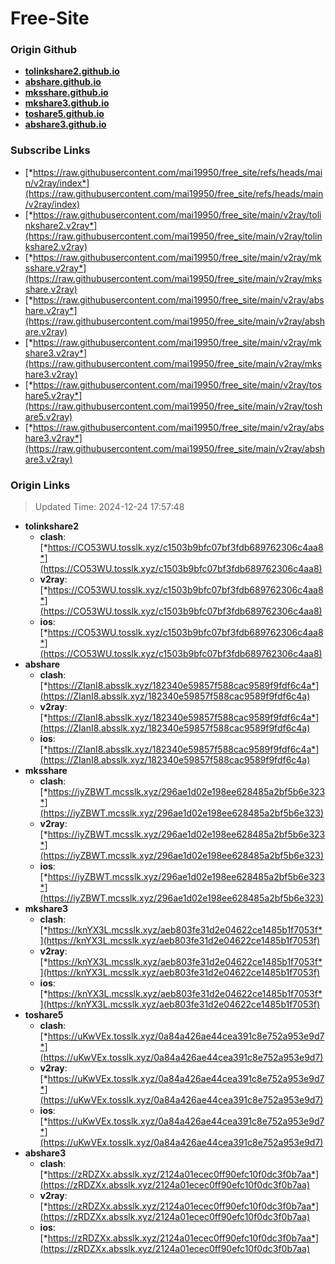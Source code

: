 # Free-Site

### Origin Github

- [**tolinkshare2.github.io**](https://github.com/tolinkshare2/tolinkshare2.github.io)
- [**abshare.github.io**](https://github.com/abshare/abshare.github.io)
- [**mksshare.github.io**](https://github.com/mksshare/mksshare.github.io)
- [**mkshare3.github.io**](https://github.com/mkshare3/mkshare3.github.io)
- [**toshare5.github.io**](https://github.com/toshare5/toshare5.github.io)
- [**abshare3.github.io**](https://github.com/abshare3/abshare3.github.io)

### Subscribe Links

- [*https://raw.githubusercontent.com/mai19950/free_site/refs/heads/main/v2ray/index*](https://raw.githubusercontent.com/mai19950/free_site/refs/heads/main/v2ray/index)
- [*https://raw.githubusercontent.com/mai19950/free_site/main/v2ray/tolinkshare2.v2ray*](https://raw.githubusercontent.com/mai19950/free_site/main/v2ray/tolinkshare2.v2ray)
- [*https://raw.githubusercontent.com/mai19950/free_site/main/v2ray/mksshare.v2ray*](https://raw.githubusercontent.com/mai19950/free_site/main/v2ray/mksshare.v2ray)
- [*https://raw.githubusercontent.com/mai19950/free_site/main/v2ray/abshare.v2ray*](https://raw.githubusercontent.com/mai19950/free_site/main/v2ray/abshare.v2ray)
- [*https://raw.githubusercontent.com/mai19950/free_site/main/v2ray/mkshare3.v2ray*](https://raw.githubusercontent.com/mai19950/free_site/main/v2ray/mkshare3.v2ray)
- [*https://raw.githubusercontent.com/mai19950/free_site/main/v2ray/toshare5.v2ray*](https://raw.githubusercontent.com/mai19950/free_site/main/v2ray/toshare5.v2ray)
- [*https://raw.githubusercontent.com/mai19950/free_site/main/v2ray/abshare3.v2ray*](https://raw.githubusercontent.com/mai19950/free_site/main/v2ray/abshare3.v2ray)

### Origin Links

> Updated Time: 2024-12-24 17:57:48

- **tolinkshare2**
  - **clash**: [*https://CO53WU.tosslk.xyz/c1503b9bfc07bf3fdb689762306c4aa8*](https://CO53WU.tosslk.xyz/c1503b9bfc07bf3fdb689762306c4aa8)
  - **v2ray**: [*https://CO53WU.tosslk.xyz/c1503b9bfc07bf3fdb689762306c4aa8*](https://CO53WU.tosslk.xyz/c1503b9bfc07bf3fdb689762306c4aa8)
  - **ios**: [*https://CO53WU.tosslk.xyz/c1503b9bfc07bf3fdb689762306c4aa8*](https://CO53WU.tosslk.xyz/c1503b9bfc07bf3fdb689762306c4aa8)
- **abshare**
  - **clash**: [*https://ZIanI8.absslk.xyz/182340e59857f588cac9589f9fdf6c4a*](https://ZIanI8.absslk.xyz/182340e59857f588cac9589f9fdf6c4a)
  - **v2ray**: [*https://ZIanI8.absslk.xyz/182340e59857f588cac9589f9fdf6c4a*](https://ZIanI8.absslk.xyz/182340e59857f588cac9589f9fdf6c4a)
  - **ios**: [*https://ZIanI8.absslk.xyz/182340e59857f588cac9589f9fdf6c4a*](https://ZIanI8.absslk.xyz/182340e59857f588cac9589f9fdf6c4a)
- **mksshare**
  - **clash**: [*https://iyZBWT.mcsslk.xyz/296ae1d02e198ee628485a2bf5b6e323*](https://iyZBWT.mcsslk.xyz/296ae1d02e198ee628485a2bf5b6e323)
  - **v2ray**: [*https://iyZBWT.mcsslk.xyz/296ae1d02e198ee628485a2bf5b6e323*](https://iyZBWT.mcsslk.xyz/296ae1d02e198ee628485a2bf5b6e323)
  - **ios**: [*https://iyZBWT.mcsslk.xyz/296ae1d02e198ee628485a2bf5b6e323*](https://iyZBWT.mcsslk.xyz/296ae1d02e198ee628485a2bf5b6e323)
- **mkshare3**
  - **clash**: [*https://knYX3L.mcsslk.xyz/aeb803fe31d2e04622ce1485b1f7053f*](https://knYX3L.mcsslk.xyz/aeb803fe31d2e04622ce1485b1f7053f)
  - **v2ray**: [*https://knYX3L.mcsslk.xyz/aeb803fe31d2e04622ce1485b1f7053f*](https://knYX3L.mcsslk.xyz/aeb803fe31d2e04622ce1485b1f7053f)
  - **ios**: [*https://knYX3L.mcsslk.xyz/aeb803fe31d2e04622ce1485b1f7053f*](https://knYX3L.mcsslk.xyz/aeb803fe31d2e04622ce1485b1f7053f)
- **toshare5**
  - **clash**: [*https://uKwVEx.tosslk.xyz/0a84a426ae44cea391c8e752a953e9d7*](https://uKwVEx.tosslk.xyz/0a84a426ae44cea391c8e752a953e9d7)
  - **v2ray**: [*https://uKwVEx.tosslk.xyz/0a84a426ae44cea391c8e752a953e9d7*](https://uKwVEx.tosslk.xyz/0a84a426ae44cea391c8e752a953e9d7)
  - **ios**: [*https://uKwVEx.tosslk.xyz/0a84a426ae44cea391c8e752a953e9d7*](https://uKwVEx.tosslk.xyz/0a84a426ae44cea391c8e752a953e9d7)
- **abshare3**
  - **clash**: [*https://zRDZXx.absslk.xyz/2124a01ecec0ff90efc10f0dc3f0b7aa*](https://zRDZXx.absslk.xyz/2124a01ecec0ff90efc10f0dc3f0b7aa)
  - **v2ray**: [*https://zRDZXx.absslk.xyz/2124a01ecec0ff90efc10f0dc3f0b7aa*](https://zRDZXx.absslk.xyz/2124a01ecec0ff90efc10f0dc3f0b7aa)
  - **ios**: [*https://zRDZXx.absslk.xyz/2124a01ecec0ff90efc10f0dc3f0b7aa*](https://zRDZXx.absslk.xyz/2124a01ecec0ff90efc10f0dc3f0b7aa)

